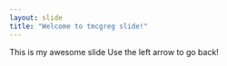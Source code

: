 ```yaml
---
layout: slide
title: "Welcome to tmcgreg slide!"
---
```

This is my awesome slide
Use the left arrow to go back!
